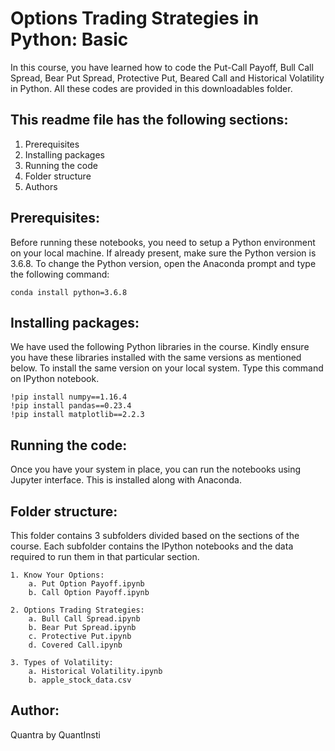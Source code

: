 # Options Trading Strategies in Python: Basic

In this course, you have learned how to code the Put-Call Payoff, Bull Call Spread, Bear Put Spread, Protective Put, Beared Call and Historical Volatility in Python. All these codes are provided in this downloadables folder.

## This readme file has the following sections:
1. Prerequisites
2. Installing packages
3. Running the code
4. Folder structure
5. Authors

## Prerequisites:
Before running these notebooks, you need to setup a Python environment on your local machine. If already present, make sure the Python version is 3.6.8. To change the Python version, open the Anaconda prompt and type the following command: 

	conda install python=3.6.8

## Installing packages:
We have used the following Python libraries in the course. Kindly ensure you have these libraries installed with the same versions as mentioned below. To install the same version on your local system. Type this command on IPython notebook.

    !pip install numpy==1.16.4
    !pip install pandas==0.23.4
    !pip install matplotlib==2.2.3
  
## Running the code:
Once you have your system in place, you can run the notebooks using Jupyter interface. This is installed along with Anaconda.

## Folder structure:
This folder contains 3 subfolders divided based on the sections of the course. Each subfolder contains the IPython notebooks and the data required to run them in that particular section.

	1. Know Your Options:
		a. Put Option Payoff.ipynb
		b. Call Option Payoff.ipynb

	2. Options Trading Strategies:
		a. Bull Call Spread.ipynb
		b. Bear Put Spread.ipynb
		c. Protective Put.ipynb
		d. Covered Call.ipynb

	3. Types of Volatility:
		a. Historical Volatility.ipynb
		b. apple_stock_data.csv

## Author:
Quantra by QuantInsti
